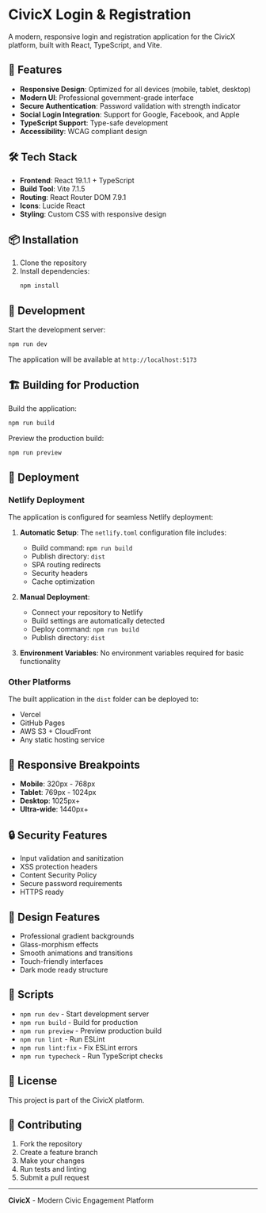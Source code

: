 # CivicX Login & Registration

A modern, responsive login and registration application for the CivicX platform, built with React, TypeScript, and Vite.

## 🚀 Features

- **Responsive Design**: Optimized for all devices (mobile, tablet, desktop)
- **Modern UI**: Professional government-grade interface
- **Secure Authentication**: Password validation with strength indicator
- **Social Login Integration**: Support for Google, Facebook, and Apple
- **TypeScript Support**: Type-safe development
- **Accessibility**: WCAG compliant design

## 🛠️ Tech Stack

- **Frontend**: React 19.1.1 + TypeScript
- **Build Tool**: Vite 7.1.5
- **Routing**: React Router DOM 7.9.1
- **Icons**: Lucide React
- **Styling**: Custom CSS with responsive design

## 📦 Installation

1. Clone the repository
2. Install dependencies:
   ```bash
   npm install
   ```

## 🔧 Development

Start the development server:
```bash
npm run dev
```

The application will be available at `http://localhost:5173`

## 🏗️ Building for Production

Build the application:
```bash
npm run build
```

Preview the production build:
```bash
npm run preview
```

## 🚀 Deployment

### Netlify Deployment

The application is configured for seamless Netlify deployment:

1. **Automatic Setup**: The `netlify.toml` configuration file includes:
   - Build command: `npm run build`
   - Publish directory: `dist`
   - SPA routing redirects
   - Security headers
   - Cache optimization

2. **Manual Deployment**:
   - Connect your repository to Netlify
   - Build settings are automatically detected
   - Deploy command: `npm run build`
   - Publish directory: `dist`

3. **Environment Variables**: No environment variables required for basic functionality

### Other Platforms

The built application in the `dist` folder can be deployed to:
- Vercel
- GitHub Pages
- AWS S3 + CloudFront
- Any static hosting service

## 📱 Responsive Breakpoints

- **Mobile**: 320px - 768px
- **Tablet**: 769px - 1024px
- **Desktop**: 1025px+
- **Ultra-wide**: 1440px+

## 🔒 Security Features

- Input validation and sanitization
- XSS protection headers
- Content Security Policy
- Secure password requirements
- HTTPS ready

## 🎨 Design Features

- Professional gradient backgrounds
- Glass-morphism effects
- Smooth animations and transitions
- Touch-friendly interfaces
- Dark mode ready structure

## 🧪 Scripts

- `npm run dev` - Start development server
- `npm run build` - Build for production
- `npm run preview` - Preview production build
- `npm run lint` - Run ESLint
- `npm run lint:fix` - Fix ESLint errors
- `npm run typecheck` - Run TypeScript checks

## 📄 License

This project is part of the CivicX platform.

## 🤝 Contributing

1. Fork the repository
2. Create a feature branch
3. Make your changes
4. Run tests and linting
5. Submit a pull request

---

**CivicX** - Modern Civic Engagement Platform